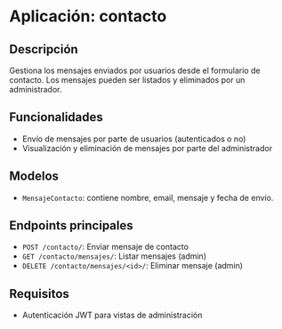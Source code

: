 # Aplicación: contacto

## Descripción
Gestiona los mensajes enviados por usuarios desde el formulario de contacto. Los mensajes pueden ser listados y eliminados por un administrador.

## Funcionalidades
- Envío de mensajes por parte de usuarios (autenticados o no)
- Visualización y eliminación de mensajes por parte del administrador

## Modelos
- `MensajeContacto`: contiene nombre, email, mensaje y fecha de envío.

## Endpoints principales
- `POST /contacto/`: Enviar mensaje de contacto
- `GET /contacto/mensajes/`: Listar mensajes (admin)
- `DELETE /contacto/mensajes/<id>/`: Eliminar mensaje (admin)

## Requisitos
- Autenticación JWT para vistas de administración
